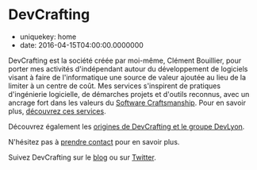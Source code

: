 DevCrafting
===========

- uniquekey: home
- date: 2016-04-15T04:00:00.0000000

DevCrafting est la société créée par moi-même, Clément Bouillier, pour porter mes activités d'indépendant autour du développement de logiciels visant à faire de l'informatique une source de valeur ajoutée au lieu de la limiter à un centre de coût. Mes services s'inspirent de pratiques d'ingénierie logicielle, de démarches projets et d'outils reconnus, avec un ancrage fort dans les valeurs du [Software Craftsmanship](http://manifesto.softwarecraftsmanship.org). Pour en savoir plus, [découvrez ces services](/fr/services/).

Découvrez également les [origines de DevCrafting et le groupe DevLyon](/fr/a-propos/).

N'hésitez pas à [prendre contact](/fr/contact/) pour en savoir plus.

Suivez DevCrafting sur le [blog](/fr/blog/) ou sur [Twitter](https://twitter.com/clem_bouillier).
